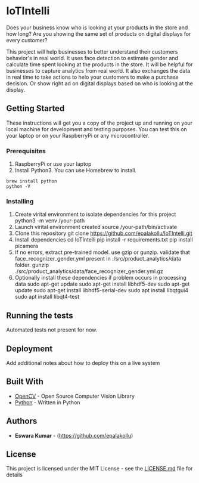 # IoTIntelli

Does your business know who is looking at your products in the store and how long? Are you showing the same set of products on digital displays for every customer?

This project will help businesses to better understand their customers behavior's in real world. It uses face detection to estimate gender and calculate time spent looking at the products in the store. It will be helpful for businesses to capture analytics from real world. It also exchanges the data in real time to take actions to helo your customers to make a purchase decision. Or show right ad on digital displays based on who is looking at the display.

## Getting Started

These instructions will get you a copy of the project up and running on your local machine for development and testing purposes. You can test this on your laptop or on your RaspberryPi or any microcontroller.

### Prerequisites

1. RaspberryPi or use your laptop
2. Install Python3. You can use Homebrew to install. 

```
brew install python
python -V
```

### Installing

1. Create virital environment to isolate dependencies for this project
    python3 -m venv /your-path
2. Launch virital environment created
    source /your-path/bin/activate
3. Clone this repository
   git clone https://github.com/epalakollu/IoTIntelli.git
4. Install dependencies
   cd IoTIntelli
   pip install -r requirements.txt
   pip install picamera
5. If no errors, extract pre-trained model. use gzip or gunzip. validate that face_recognizer_gender.yml present in ./src/product_analytics/data folder.
   gunzip ./src/product_analytics/data/face_recognizer_gender.yml.gz
6. Optionally install these dependencies if problem occurs in processing data
    sudo apt-get update
    sudo apt-get install libhdf5-dev
    sudo apt-get update
    sudo apt-get install libhdf5-serial-dev
    sudo apt install libqtgui4
    sudo apt install libqt4-test


## Running the tests

Automated tests not present for now.

## Deployment

Add additional notes about how to deploy this on a live system

## Built With

* [OpenCV](https://opencv.org/) - Open Source Computer Vision Library
* [Python](https://www.python.org/) - Written in Python


## Authors

* **Eswara Kumar** - (https://github.com/epalakollu)

## License

This project is licensed under the MIT License - see the [LICENSE.md](LICENSE.md) file for details

